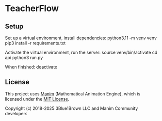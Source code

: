 # TeacherFlow

## Setup

Set up a virtual environment, install dependencies:
python3.11 -m venv venv
pip3 install -r requirements.txt

Activate the virtual environment, run the server:
source venv/bin/activate
cd api
python3 run.py

When finished:
deactivate

## License

This project uses [Manim](https://github.com/ManimCommunity/manim) (Mathematical Animation Engine), which is licensed under the [MIT License](https://opensource.org/licenses/MIT).

Copyright (c) 2018-2025 3Blue1Brown LLC and Manim Community developers
